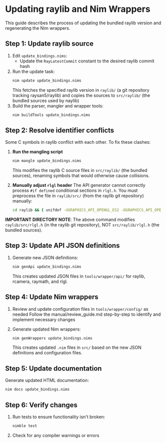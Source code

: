 # Updating raylib and Nim Wrappers

This guide describes the process of updating the bundled raylib version and regenerating the Nim wrappers.

## Step 1: Update raylib source

1. Edit `update_bindings.nims`:
   - Update the `RayLatestCommit` constant to the desired raylib commit hash
2. Run the update task:
   ```bash
   nim update update_bindings.nims
   ```
   This fetches the specified raylib version in `raylib/` (a git repository tracking raysan5/raylib) and copies the sources to `src/raylib/` (the bundled sources used by naylib)
3. Build the parser, mangler and wrapper tools:
   ```bash
   nim buildTools update_bindings.nims
   ```

## Step 2: Resolve identifier conflicts

Some C symbols in raylib conflict with each other. To fix these clashes:

1. **Run the mangling script**

   ```bash
   nim mangle update_bindings.nims
   ```

   This modifies the raylib C source files in `src/raylib/` (the bundled sources), renaming symbols that would otherwise cause collisions.

2. **Manually adjust `rlgl` header**
   The API generator cannot correctly process `#if defined` conditional sections in `rlgl.h`. You must preprocess the file in `raylib/src/` (from the raylib git repository) manually:

   ```bash
   cd raylib && { unifdef -UGRAPHICS_API_OPENGL_ES2 -DGRAPHICS_API_OPENGL_33 src/rlgl.h > src/rlgl.h.tmp || [ $? -le 1 ]; } && mv -f src/rlgl.h.tmp src/rlgl.h
   ```

**IMPORTANT DIRECTORY NOTE**: The above command modifies `raylib/src/rlgl.h` (in the raylib git repository), NOT `src/raylib/rlgl.h` (the bundled sources).

## Step 3: Update API JSON definitions

1. Generate new JSON definitions:
   ```bash
   nim genApi update_bindings.nims
   ```
   This creates updated JSON files in `tools/wrapper/api/` for raylib, rcamera, raymath, and rlgl.

## Step 4: Update Nim wrappers

1. Review and update configuration files in `tools/wrapper/config/` as needed
   Follow the manual/review_guide.md step-by-step to identify and implement necessary changes

2. Generate updated Nim wrappers:
   ```bash
   nim genWrappers update_bindings.nims
   ```
   This creates updated `.nim` files in `src/` based on the new JSON definitions and configuration files.

## Step 5: Update documentation

Generate updated HTML documentation:
```bash
nim docs update_bindings.nims
```

## Step 6: Verify changes

1. Run tests to ensure functionality isn't broken:
   ```bash
   nimble test
   ```
2. Check for any compiler warnings or errors
